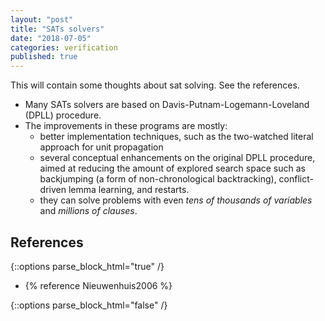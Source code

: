 ```yaml
---
layout: "post"
title: "SATs solvers"
date: "2018-07-05"
categories: verification
published: true
---
```


This will contain some thoughts about sat solving. See the references.

- Many SATs solvers are based on Davis-Putnam-Logemann-Loveland (DPLL) procedure.
- The improvements in these programs are mostly:
  - better implementation techniques, such as the two-watched literal approach for unit propagation
  - several conceptual enhancements on the original DPLL procedure, aimed at reducing the amount of explored search space
  such as backjumping (a form of non-chronological backtracking), conflict-driven lemma learning, and restarts.
  - they can solve problems with even *tens of thousands of variables* and *millions of clauses*.


## References

{::options parse_block_html="true" /}
<div class="references">

  - {% reference Nieuwenhuis2006 %}

</div>
{::options parse_block_html="false" /}
